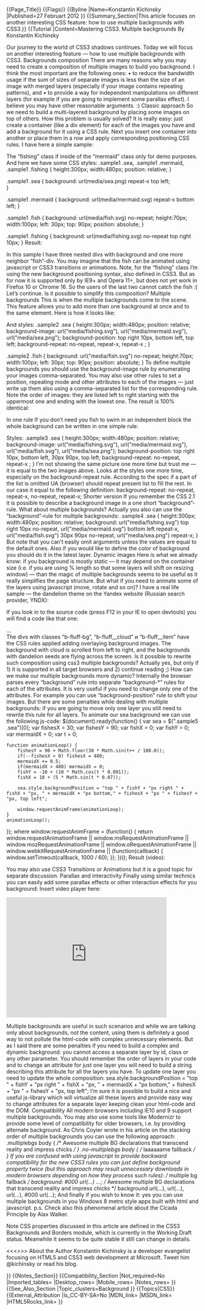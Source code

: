 {{Page_Title}}
{{Flags}}
{{Byline
|Name=Konstantin Kichinsky
|Published=27 Februart 2012
}}
{{Summary_Section|This article focuses on another interesting CSS feature: how to use multiple backgrounds with CSS3.}}
{{Tutorial
|Content=Mastering CSS3. Multiple backgrounds
By Konstantin Kichinsky

Our journey to the world of CSS3 shadows continues. Today we will focus on another interesting feature — how to use multiple backgrounds with CSS3.
Backgrounds composition
There are many reasons why you may need to create a composition of multiple images to build you background. I think the most important are the following ones:
•	to reduce the bandwidth usage if the sum of sizes of separate images is less than the size of an image with merged layers (especially if your image contains repeating patterns), and
•	to provide a way for independent manipulations on different layers (for example if you are going to implement some parallax effect).
I believe you may have other reasonable arguments. :)
Classic approach
So we need to build a multi-layered background by placing some images on top of others. How this problem is usually solved? It is really easy: just create a container (like a div element) for each of the images you have and add a background for it using a CSS rule. Next you insert one container into another or place them in a row and apply corresponding positioning CSS rules. I have here a simple sample:
<div class="sample1">
    <div class="sea">
        <div class="mermaid"><div class="fishing"></div></div>                
        <div class="fish"></div>
    </div>
</div>
The “fishing” class if inside of the “mermaid” class only for demo purposes.
And here we have some CSS styles:
.sample1 .sea, .sample1 .mermaid, .sample1 .fishing {
    height:300px;
    width:480px;
    position: relative;
}
            
.sample1 .sea {
    background: url(media/sea.png) repeat-x top left;          
}
            
.sample1 .mermaid {
    background: url(media/mermaid.svg) repeat-x bottom left;
}
        
.sample1 .fish {
    background: url(media/fish.svg) no-repeat;
    height:70px;
    width:100px;
    left: 30px;
    top: 90px;
    position: absolute;
}
            
.sample1 .fishing {
    background: url(media/fishing.svg) no-repeat top right 10px;
}
Result:
 
In this sample I have three nested divs with background and one more neighbor “fish”-div. You may imagine that the fish can be animated using javascript or CSS3 transitions or animations.
Note, for the “fishing” class I’m using the new background positioning syntax, also defined in CSS3. But as for now it is supported only by IE9+ and Opera 11+, but does not yet work in Firefox 10 or Chrome 16. So the users of the last two cannot catch the fish :(
Let’s continue. Is it possible to simplify this composition?
Multiple backgrounds
This is when the multiple backgrounds come to the scene. This feature allows you to add more than one background at once and to the same element. Here is how it looks like:
<div class="sample2">
    <div class="sea">                     
        <div class="fish"></div>
    </div>
</div>
And styles:
.sample2 .sea {
    height:300px;
    width:480px;
    position: relative;
    background-image:  url("media/fishing.svg"), url("media/mermaid.svg"), url("media/sea.png");  
    background-position: top right 10px, bottom left, top left;
    background-repeat: no-repeat, repeat-x, repeat-x ;
}
            
.sample2 .fish {
    background: url("media/fish.svg") no-repeat;
    height:70px;
    width:100px;
    left: 30px;
    top: 90px;
    position: absolute;
}
To define multiple backgrounds you should use the background-image rule by enumerating your images comma-separated. You may also use other rules to set a position, repeating mode and other attributes to each of the images — just write up them also using a comma-separated list for the corresponding rule. Note the order of images: they are listed left to right starting with the uppermost one and ending with the lowest one.
The result is 100% identical:
 
In one rule
If you don’t need you fish to swim in an independent block the whole background can be written in one simple rule:
<div class="sample3">
    <div class="sea"></div>
</div>
Styles:
.sample3 .sea {
    height:300px;
    width:480px;
    position: relative;
    background-image:  url("media/fishing.svg"), url("media/mermaid.svg"), url("media/fish.svg"), url("media/sea.png");  
    background-position: top right 10px, bottom left,  30px 90px, top left;
    background-repeat: no-repeat, repeat-x ;
}
I’m not showing the same picture one more time but trust me — it is equal to the two images above. Looks at the styles one more time, especially on the background-repeat rule. According to the spec if a part of the list is omitted UA (browser) should repeat present list to fill the rest.
In our case it equal to the following definition:
background-repeat: no-repeat, repeat-x, no-repeat, repeat-x;
Shorter version
If you remember the CSS 2.1 it is possible to describe a background image in a one short “background”-rule. What about multiple backgrounds? Actually you also can use the “background”-rule for multiple backgrounds:
.sample4 .sea {
    height:300px;
    width:480px;
    position: relative;
    background: url("media/fishing.svg") top right 10px no-repeat, 
                url("media/mermaid.svg") bottom left repeat-x,
                url("media/fish.svg") 30px 90px no-repeat,
                url("media/sea.png") repeat-x;                
            }
But note that you can’t easily omit arguments unless the values are equal to the default ones. Also if you would like to define the color of background you should do it in the latest layer.
Dynamic images
Here is what we already know: if you background is mostly static — it may depend on the container size (i.e. if you are using % length so that some layers will shift on resizing window) — than the magic of multiple backgrounds seems to be useful as it really simplifies the page structure. But what if you need to animate some of the layers using javascript (move, rotate and so on)?
I have a real life sample — the dandelion theme on the Yandex website (Russian search provider, YNDX):
 
If you look in to the source code (press F12 in your IE to open devtools) you will find a code like that one:
<div class=b-skin-bg sizcache="272" sizset="0">
	<div class=b-fluff-bg sizcache="272" sizset="0">
		<div class=b-fluff__sky sizcache="272" sizset="0">
			<div style="background-position: 3244px 0px" class=b-fluff__cloud></div>
			<div style="width: 1200px" class=b-max-width sizcache="214" sizset="0">
				<div class=b-fluff__placeholder sizcache="302" sizset="0">
					<div style="bottom: 105px; display: none; left: 940px" class="b-fluff__item b-fluff_item_3" jQuery1328289994769="30"></div>
					<div style="bottom: 50px; display: none; left: 879px" class="b-fluff__item b-fluff_item_3" jQuery1328289994769="31"></div>
					<div style="bottom: 105px; display: none; left: 940px" class="b-fluff__item b-fluff_item_3" jQuery1328289994769="32"></div>
					...
				</div>
			</div>
		</div>
	</div>
</div>
The divs with classes “b-fluff-bg”, “b-fluff__cloud” и “b-fluff__item” have the CSS rules applied adding overlaying background images. The background with cloud is scrolled from left to right, and the backgrounds with dandelion seeds are flying across the screen.
Is it possible to rewrite such composition using css3 multiple backgrounds? Actually yes, but only if 1) it is supported in all target browsers and 2) continue reading ;)
How can we make our multiple backgrounds more dynamic? Internally the browser parses every “background” rule into separate “background-*” rules for each of the attributes. It is very useful if you need to change only one of the attributes. For example you can use “background-position” rule to shift your images. But there are some penalties while dealing with multiple backgrounds: if you are going to move only one layer you still need to rewrite this rule for all layers.
To animate our sea background we can use the following js-code:
$(document).ready(function() {
    var sea = $(".sample5 .sea")[0];
    var fishesX = 30;
    var fishesY = 90;
    var fishX = 0;
    var fishY = 0;
    var mermaidX = 0;
    var t = 0;

    function animationLoop() {
        fishesY = 90 + Math.floor(30 * Math.sin(t++ / 180.0));
        if(--fishesX < 0) fishesX = 480;
        mermaidX += 0.5;
        if(mermaidX > 480) mermaidX = 0;
        fishY = -10 + (10 * Math.cos(t * 0.091));
        fishX = 10 + (5 * Math.sin(t * 0.07));

        sea.style.backgroundPosition = "top " + fishY + "px right " + fishX + "px, " + mermaidX + "px bottom," + fishesX + "px " + fishesY + "px, top left";

        window.requestAnimFrame(animationLoop);
    }
    animationLoop();
});
where
window.requestAnimFrame = (function() {
    return 
        window.requestAnimationFrame || 
        window.msRequestAnimationFrame ||
        window.mozRequestAnimationFrame || 
        window.oRequestAnimationFrame || 
        window.webkitRequestAnimationFrame || 
        (function(callback) { window.setTimeout(callback, 1000 / 60); });
})();
Result (video):
 
You may also use CSS3 Transitions or Animations but it is a good topic for separate discussion.
Parallax and interactivity
Finally using similar technics you can easily add some parallax effects or other interaction effects for you background:
Insert video player here:
<iframe width="420" height="315" src="http://www.youtube.com/embed/AzHb82fjpR8?rel=0" frameborder="0" allowfullscreen></iframe>

Multiple backgrounds are useful in such scenarios and while we are talking only about backgrounds, not the content, using them is definitely a good way to not pollute the html-code with complex unnecessary elements. But as I said there are some penalties if you need to build a complex and dynamic background: you cannot access a separate layer by id, class or any other parameter. You should remember the order of layers in your code and to change an attribute for just one layer you will need to build a string describing this attribute for all the layers you have. To update one layer you need to update the whole composition:
sea.style.backgroundPosition = "top " + fishY + "px right " + fishX + "px, " + mermaidX + "px bottom," + fishesX + "px " + fishesY + "px, top left";
I’m sure it is possible to build a nice and useful js-library which will virtualize all these layers and provide easy way to change attributes for a separate layer keeping clean your html-code and the DOM.
Compatibility
All modern browsers including IE10 and 9 support multiple backgrounds. You may also use some tools like Modernizr to provide some level of compatibility for older browsers, i.e. by providing alternate background. As Chris Coyier wrote in his article on the stacking order of multiple backgrounds you can use the following approach:
.multiplebgs body {
   /* Awesome multiple BG declarations that transcend reality and impress chicks */
}
.no-multiplebgs body {
  /* laaaaaame fallback */
}
If you are confused with using javascript to provide backward compatibility for the new CSS3 rules you can just define background property twice (but this approach may result unnecessary downloads in modern browsers depending on how they process such rules):
/* multiple bg fallback */
background: #000 url(...) ...;
/* Awesome multiple BG declarations that transcend reality and impress chicks */
background url(...), url(...), url(...), #000 url(...);
And finally if you wish to know it: yes you can use multiple backgrounds in you Windows 8 metro style apps built with html and javascript.
p.s. Check also this phenomenal article about the Cicada Principle by Alax Walker.

Note
CSS properties discussed in this article are defined in the CSS3 Backgrounds and Borders module, which is currently in the Working Draft status. Meanwhile it seems to be quite stable it still can change in details. 

<<<>>>
About the Author
Konstantin Kichinsky is a developer evangelist focusing on HTML5 and CSS3 web development at Microsoft.  Tweet him @kichinsky or read his blog.


}}
{{Notes_Section}}
{{Compatibility_Section
|Not_required=No
|Imported_tables=
|Desktop_rows=
|Mobile_rows=
|Notes_rows=
}}
{{See_Also_Section
|Topic_clusters=Background
}}
{{Topics|CSS}}
{{External_Attribution
|Is_CC-BY-SA=No
|MDN_link=
|MSDN_link=
|HTML5Rocks_link=
}}